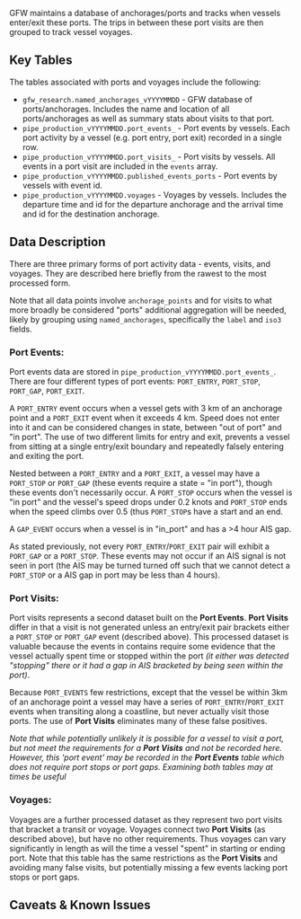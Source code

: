 GFW maintains a database of anchorages/ports and tracks when vessels enter/exit these ports. The trips in between these port visits are then grouped to track vessel voyages. 

## Key Tables

The tables associated with ports and voyages include the following:

+ `gfw_research.named_anchorages_vYYYYMMDD` - GFW database of ports/anchorages. Includes the name and location of all ports/anchorages as well as summary stats about visits to that port.
+ `pipe_production_vYYYYMMDD.port_events_` - Port events by vessels. Each port activity by a vessel (e.g. port entry, port exit) recorded in a single row. 
+ `pipe_production_vYYYYMMDD.port_visits_` - Port visits by vessels. All events in a port visit are included in the `events` array.  
+ `pipe_production_vYYYYMMDD.published_events_ports` - Port events by vessels with event id.
+ `pipe_production_vYYYYMMDD.voyages` - Voyages by vessels. Includes the departure time and id for the departure anchorage and the arrival time and id for the destination anchorage.

## Data Description
There are three primary forms of port activity data - events, visits, and voyages. They are described here briefly from the rawest to the most processed form.  

Note that all data points involve `anchorage_points` and for visits to what more broadly be considered "ports" additional aggregation will be needed, likely by grouping using `named_anchorages`, specifically the `label` and `iso3` fields.   
  
### Port Events:  
  
Port events data are stored in `pipe_production_vYYYYMMDD.port_events_`. There are four different types of port events: `PORT_ENTRY`, `PORT_STOP`, `PORT_GAP`, `PORT_EXIT`. 

A `PORT_ENTRY` event occurs when a vessel gets with 3 km of an anchorage point and a `PORT_EXIT` event when it exceeds 4 km.  Speed does not enter into it and can be considered changes in state, between "out of port" and "in port". The use of two different limits for entry and exit, prevents a vessel from sitting at a single entry/exit boundary and repeatedly falsely entering and exiting the port.   

Nested between a `PORT_ENTRY` and a `PORT_EXIT`, a vessel may have a `PORT_STOP` or `PORT_GAP` (these events require a state = "in port"), though these events don't necessarily occur. A `PORT_STOP` occurs when the vessel is "in port" and the vessel's speed drops under 0.2 knots and `PORT_STOP` ends when the speed climbs over 0.5 (thus `PORT_STOP`s have a start and an end.  

A `GAP_EVENT` occurs when a vessel is in "in_port" and has a >4 hour AIS gap.  

As stated previously, not every `PORT_ENTRY`/`PORT_EXIT` pair will exhibit a `PORT_GAP` or a `PORT_STOP`. These events may not occur if an AIS signal is not seen in port (the AIS may be turned turned off such that we cannot detect a `PORT_STOP` or a AIS gap in port may be less than 4 hours).  

### Port Visits:  
  
Port visits represents a second dataset built on the **Port Events**. **Port Visits** differ in that a visit is not generated unless an entry/exit pair brackets either a `PORT_STOP` or `PORT_GAP` event (described above). This processed dataset is valuable because the events in contains require some evidence that the vessel actually spent time or stopped within the port _(it either was detected "stopping" there or it had a gap in AIS bracketed by being seen within the port)_.  
  
Because `PORT_EVENTS` few restrictions, except that the vessel be within 3km of an anchorage point a vessel may have a series of `PORT_ENTRY`/`PORT_EXIT` events when transiting along a coastline, but never actually visit those ports. The use of **Port Visits** eliminates many of these false positives.  

_Note that while potentially unlikely it is possible for a vessel to visit a port, but not meet the requirements for a **Port Visits** and not be recorded here. However, this 'port event' may be recorded in the **Port Events** table which does not require port stops or port gaps. Examining both tables may at times be useful_  

### Voyages:

Voyages are a further processed dataset as they represent two port visits that bracket a transit or voyage. Voyages connect two **Port Visits** (as described above), but have no other requirements. Thus voyages can vary significantly in length as will the time a vessel "spent" in starting or ending port. Note that this table has the same restrictions as the **Port Visits** and avoiding many false visits, but potentially missing a few events lacking port stops or port gaps. 

## Caveats & Known Issues